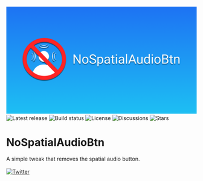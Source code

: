 ![banner](NoSpatialAudioBtnPreferences/Resources/banner.png)
![Latest release](https://img.shields.io/github/v/tag/semvis123/nospatialaudiobtn?include_prereleases&label=Latest%20release&style=flat-square)
![Build status](https://img.shields.io/github/workflow/status/semvis123/nospatialaudiobtn/Build?style=flat-square)
![License](https://img.shields.io/github/license/semvis123/nospatialaudiobtn?style=flat-square)
![Discussions](https://img.shields.io/github/discussions/semvis123/nospatialaudiobtn?style=flat-square)
![Stars](https://img.shields.io/github/stars/semvis123/nospatialaudiobtn?style=social)
# NoSpatialAudioBtn
A simple tweak that removes the spatial audio button.\
\
[![Twitter](https://img.shields.io/twitter/follow/semvis123?style=social)](https://twitter.com/semvis123)
